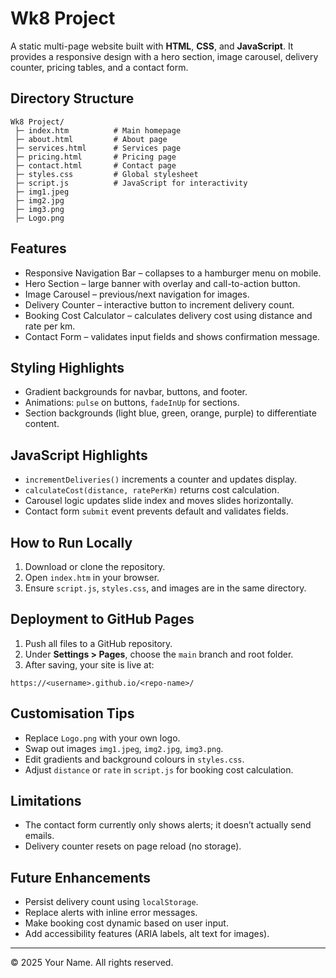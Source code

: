 # Wk8 Project

A static multi-page website built with **HTML**, **CSS**, and **JavaScript**. It provides a responsive design with a hero section, image carousel, delivery counter, pricing tables, and a contact form.

## Directory Structure

```
Wk8 Project/
 ├─ index.htm          # Main homepage
 ├─ about.html         # About page
 ├─ services.html      # Services page
 ├─ pricing.html       # Pricing page
 ├─ contact.html       # Contact page
 ├─ styles.css         # Global stylesheet
 ├─ script.js          # JavaScript for interactivity
 ├─ img1.jpeg
 ├─ img2.jpg
 ├─ img3.png
 ├─ Logo.png
```

## Features

- Responsive Navigation Bar – collapses to a hamburger menu on mobile.
- Hero Section – large banner with overlay and call-to-action button.
- Image Carousel – previous/next navigation for images.
- Delivery Counter – interactive button to increment delivery count.
- Booking Cost Calculator – calculates delivery cost using distance and rate per km.
- Contact Form – validates input fields and shows confirmation message.

## Styling Highlights

- Gradient backgrounds for navbar, buttons, and footer.
- Animations: `pulse` on buttons, `fadeInUp` for sections.
- Section backgrounds (light blue, green, orange, purple) to differentiate content.

## JavaScript Highlights

- `incrementDeliveries()` increments a counter and updates display.
- `calculateCost(distance, ratePerKm)` returns cost calculation.
- Carousel logic updates slide index and moves slides horizontally.
- Contact form `submit` event prevents default and validates fields.

## How to Run Locally

1. Download or clone the repository.
2. Open `index.htm` in your browser.
3. Ensure `script.js`, `styles.css`, and images are in the same directory.

## Deployment to GitHub Pages

1. Push all files to a GitHub repository.
2. Under **Settings > Pages**, choose the `main` branch and root folder.
3. After saving, your site is live at:

```
https://<username>.github.io/<repo-name>/
```

## Customisation Tips

- Replace `Logo.png` with your own logo.
- Swap out images `img1.jpeg`, `img2.jpg`, `img3.png`.
- Edit gradients and background colours in `styles.css`.
- Adjust `distance` or `rate` in `script.js` for booking cost calculation.

## Limitations

- The contact form currently only shows alerts; it doesn’t actually send emails.
- Delivery counter resets on page reload (no storage).

## Future Enhancements

- Persist delivery count using `localStorage`.
- Replace alerts with inline error messages.
- Make booking cost dynamic based on user input.
- Add accessibility features (ARIA labels, alt text for images).

---

© 2025 Your Name. All rights reserved.
